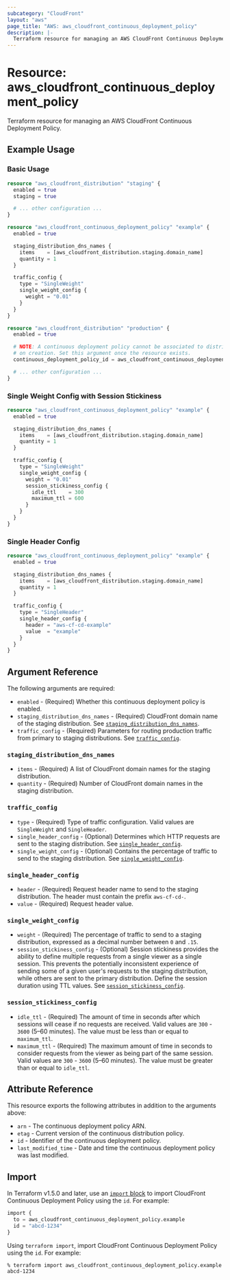 ```yaml
---
subcategory: "CloudFront"
layout: "aws"
page_title: "AWS: aws_cloudfront_continuous_deployment_policy"
description: |-
  Terraform resource for managing an AWS CloudFront Continuous Deployment Policy.
---
```

# Resource: aws_cloudfront_continuous_deployment_policy

Terraform resource for managing an AWS CloudFront Continuous Deployment Policy.

## Example Usage

### Basic Usage

```terraform
resource "aws_cloudfront_distribution" "staging" {
  enabled = true
  staging = true

  # ... other configuration ...
}

resource "aws_cloudfront_continuous_deployment_policy" "example" {
  enabled = true

  staging_distribution_dns_names {
    items    = [aws_cloudfront_distribution.staging.domain_name]
    quantity = 1
  }

  traffic_config {
    type = "SingleWeight"
    single_weight_config {
      weight = "0.01"
    }
  }
}

resource "aws_cloudfront_distribution" "production" {
  enabled = true

  # NOTE: A continuous deployment policy cannot be associated to distribution
  # on creation. Set this argument once the resource exists.
  continuous_deployment_policy_id = aws_cloudfront_continuous_deployment_policy.example.id

  # ... other configuration ...
}
```

### Single Weight Config with Session Stickiness

```terraform
resource "aws_cloudfront_continuous_deployment_policy" "example" {
  enabled = true

  staging_distribution_dns_names {
    items    = [aws_cloudfront_distribution.staging.domain_name]
    quantity = 1
  }

  traffic_config {
    type = "SingleWeight"
    single_weight_config {
      weight = "0.01"
      session_stickiness_config {
        idle_ttl    = 300
        maximum_ttl = 600
      }
    }
  }
}
```

### Single Header Config

```terraform
resource "aws_cloudfront_continuous_deployment_policy" "example" {
  enabled = true

  staging_distribution_dns_names {
    items    = [aws_cloudfront_distribution.staging.domain_name]
    quantity = 1
  }

  traffic_config {
    type = "SingleHeader"
    single_header_config {
      header = "aws-cf-cd-example"
      value  = "example"
    }
  }
}
```

## Argument Reference

The following arguments are required:

* `enabled` - (Required) Whether this continuous deployment policy is enabled.
* `staging_distribution_dns_names` - (Required) CloudFront domain name of the staging distribution. See [`staging_distribution_dns_names`](#staging_distribution_dns_names).
* `traffic_config` - (Required) Parameters for routing production traffic from primary to staging distributions. See [`traffic_config`](#traffic_config).

### `staging_distribution_dns_names`

* `items` - (Required) A list of CloudFront domain names for the staging distribution.
* `quantity` - (Required) Number of CloudFront domain names in the staging distribution.

### `traffic_config`

* `type` - (Required) Type of traffic configuration. Valid values are `SingleWeight` and `SingleHeader`.
* `single_header_config` - (Optional) Determines which HTTP requests are sent to the staging distribution. See [`single_header_config`](#single_header_config).
* `single_weight_config` - (Optional) Contains the percentage of traffic to send to the staging distribution. See [`single_weight_config`](#single_weight_config).

### `single_header_config`

* `header` - (Required) Request header name to send to the staging distribution. The header must contain the prefix `aws-cf-cd-`.
* `value` - (Required) Request header value.

### `single_weight_config`

* `weight` - (Required) The percentage of traffic to send to a staging distribution, expressed as a decimal number between `0` and `.15`.
* `session_stickiness_config` - (Optional) Session stickiness provides the ability to define multiple requests from a single viewer as a single session. This prevents the potentially inconsistent experience of sending some of a given user's requests to the staging distribution, while others are sent to the primary distribution. Define the session duration using TTL values. See [`session_stickiness_config`](#session_stickiness_config).

### `session_stickiness_config`

* `idle_ttl` - (Required) The amount of time in seconds after which sessions will cease if no requests are received. Valid values are `300` - `3600` (5–60 minutes). The value must be less than or equal to `maximum_ttl`.
* `maximum_ttl` - (Required) The maximum amount of time in seconds to consider requests from the viewer as being part of the same session. Valid values are `300` - `3600` (5–60 minutes). The value must be greater than or equal to `idle_ttl`.

## Attribute Reference

This resource exports the following attributes in addition to the arguments above:

* `arn` - The continuous deployment policy ARN.
* `etag` - Current version of the continuous distribution policy.
* `id` - Identifier of the continuous deployment policy.
* `last_modified_time` - Date and time the continuous deployment policy was last modified.

## Import

In Terraform v1.5.0 and later, use an [`import` block](https://developer.hashicorp.com/terraform/language/import) to import CloudFront Continuous Deployment Policy using the `id`. For example:

```terraform
import {
  to = aws_cloudfront_continuous_deployment_policy.example
  id = "abcd-1234"
}
```

Using `terraform import`, import CloudFront Continuous Deployment Policy using the `id`. For example:

```console
% terraform import aws_cloudfront_continuous_deployment_policy.example abcd-1234 
```

